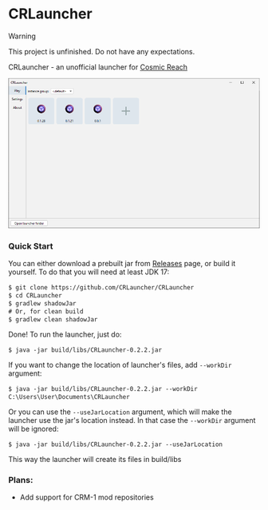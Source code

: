 # CRLauncher

> [!WARNING]  
> This project is unfinished. Do not have any expectations.

CRLauncher - an unofficial launcher for [Cosmic Reach](https://finalforeach.itch.io/cosmic-reach)

![Screenshot.png](images/Screenshot.png)

### Quick Start

You can either download a prebuilt jar from [Releases](https://github.com/CRLauncher/CRLauncher/releases) page, or build it yourself. To do that you will need at least JDK 17:
```shell
$ git clone https://github.com/CRLauncher/CRLauncher
$ cd CRLauncher
$ gradlew shadowJar
# Or, for clean build 
$ gradlew clean shadowJar
```

Done! To run the launcher, just do:
```shell
$ java -jar build/libs/CRLauncher-0.2.2.jar
```

If you want to change the location of launcher's files, add `--workDir` argument:
```shell
$ java -jar build/libs/CRLauncher-0.2.2.jar --workDir C:\Users\User\Documents\CRLauncher
```

Or you can use the `--useJarLocation` argument, which will make the launcher use the jar's location instead. In that case the `--workDir` argument will be ignored:
```shell
$ java -jar build/libs/CRLauncher-0.2.2.jar --useJarLocation
```
This way the launcher will create its files in build/libs


### Plans:
 - Add support for CRM-1 mod repositories